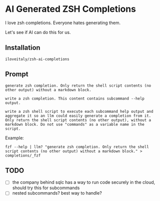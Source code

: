 # AI Generated ZSH Completions

I love zsh completions. Everyone hates generating them.

Let's see if AI can do this for us.

## Installation

```shell
iloveitaly/zsh-ai-completions
```

## Prompt

```
generate zsh completion. Only return the shell script contents (no other output) without a markdown block.

write a zsh completion. This content contains subcommand --help output.

write a zsh shell script to execute each subcommand help output and aggregate it so an llm could easily generate a completion from it. Only return the shell script contents (no other output), without a markdown block. Do not use "commands" as a variable name in the script.
```

Example:

```
fzf --help | llm? "generate zsh completion. Only return the shell script contents (no other output) without a markdown block." > completions/_fzf
```

## TODO

- [ ] the company behind sqlc has a way to run code securely in the cloud, should try this for subcommands
- [ ] nested subcommands? best way to handle?